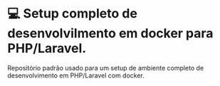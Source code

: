 # 💻 Setup completo de desenvolvilmento em docker para PHP/Laravel.
Repositório padrão usado para um setup de ambiente completo de desenvolvimento em PHP/Laravel com docker.
